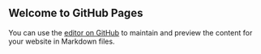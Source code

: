 ## Welcome to GitHub Pages

You can use the [editor on GitHub](https://github.com/harimaruthachalam/harimaruthachalam.io/edit/master/README.md) to maintain and preview the content for your website in Markdown files.
